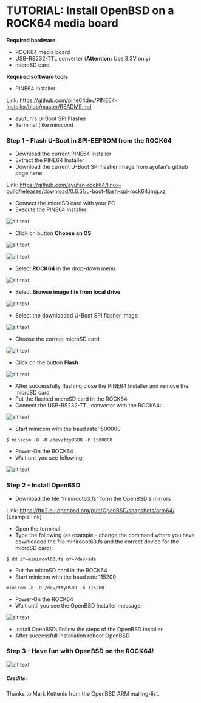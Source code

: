 # TUTORIAL: Install OpenBSD on a ROCK64 media board 

**Required hardware**

* ROCK64 media board
* USB-RS232-TTL converter (**Attention:** Use 3.3V only)
* microSD card

**Required software tools**

* PINE64 Installer

Link: https://github.com/pine64dev/PINE64-Installer/blob/master/README.md

* ayufun's U-Boot SPI Flasher
* Terminal (like minicom)

### Step 1 - Flash U-Boot in SPI-EEPROM from the ROCK64

* Download the current PINE64 Installer
* Extract the PINE64 Installer
* Download the current U-Boot SPI flasher image from ayufan's github page here: 

Link: https://github.com/ayufan-rock64/linux-build/releases/download/0.6.51/u-boot-flash-spi-rock64.img.xz

* Connect the microSD card with your PC
* Execute the PINE64 Installer:

![alt text](https://github.com/krjdev/rock64_openbsd/raw/master/images/pine64installer_01.png "PINE64 Installer 1")

* Click on button **Choose an OS**

![alt text](https://github.com/krjdev/rock64_openbsd/raw/master/images/pine64installer_02.png "PINE64 Installer 2")

![alt text](https://github.com/krjdev/rock64_openbsd/raw/master/images/pine64installer_03.png "PINE64 Installer 3")

* Select **ROCK64** in the drop-down menu

![alt text](https://github.com/krjdev/rock64_openbsd/raw/master/images/pine64installer_04.png "PINE64 Installer 4")

* Select **Browse image file from local drive**

![alt text](https://github.com/krjdev/rock64_openbsd/raw/master/images/pine64installer_05.png "PINE64 Installer 5")

* Select the downloaded U-Boot SPI flasher image

![alt text](https://github.com/krjdev/rock64_openbsd/raw/master/images/pine64installer_06.png "PINE64 Installer 6")

* Choose the correct microSD card

![alt text](https://github.com/krjdev/rock64_openbsd/raw/master/images/pine64installer_07.png "PINE64 Installer 7")

* Click on the button **Flash**

![alt text](https://github.com/krjdev/rock64_openbsd/raw/master/images/pine64installer_08.png "PINE64 Installer 8")

* After successfully flashing close the PINE64 Installer and remove the microSD card
* Put the flashed microSD card in the ROCK64
* Connect the USB-RS232-TTL converter with the ROCK64:

![alt text](https://github.com/krjdev/rock64_openbsd/raw/master/images/rock64.png "ROCK64")

* Start minicom with the baud rate 1500000

```
$ minicom -8 -D /dev/ttyUSB0 -b 1500000
```

* Power-On the ROCK64
* Wait unil you see following:

![alt text](https://github.com/krjdev/rock64_openbsd/raw/master/images/flash.png "Flash")

### Step 2 - Install OpenBSD

* Download the file "miniroot63.fs" form the OpenBSD's mirrors

Link: https://ftp2.eu.openbsd.org/pub/OpenBSD/snapshots/arm64/ (Example link)

* Open the terminal
* Type the following (as example - change the command where you have downloaded the file minirooot63.fs and the correct device for the microSD card):

```
$ dd if=miniroot63.fs of=/dev/sde
```

* Put the microSD card in the ROCK64
* Start minicom with the baud rate 115200

```
minicom -8 -D /dev/ttyUSB0 -b 115200
```

* Power-On the ROCK64
* Wait until you see the OpenBSD Installer message:

![alt text](https://github.com/krjdev/rock64_openbsd/raw/master/images/openbsd_installer.png "OpenBSD Installer")

* Install OpenBSD: Follow the steps of the OpenBSD installer
* After successfull installation reboot OpenBSD

### Step 3 - Have fun with OpenBSD on the ROCK64!

![alt text](https://github.com/krjdev/rock64_openbsd/raw/master/images/openbsd_hello.png "OpenBSD Welcome")

##### Credits:

Thanks to Mark Kettenis from the OpenBSD ARM mailing-list.
